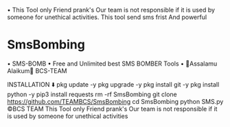 • This Tool only Friend prank's Our team is not responsible if it is used by someone for unethical activities. This tool send sms frist And powerful
# SmsBombing
• SMS-BOMB
• Free and Unlimited best SMS BOMBER Tools
• 🖤Assalamu Alaikum🖤
BCS-TEAM

INSTALLATION ⬇️
pkg update -y
pkg upgrade -y
pkg install git -y
pkg install python -y
pip3 install requests
rm -rf SmsBombing
git clone https://github.com/TEAMBCS/SmsBombing
cd SmsBombing
python SMS.py
©️BCS TEAM
This Tool only Friend prank's Our team is not responsible if it is used by someone for unethical activities
